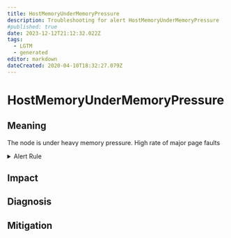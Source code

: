 ```yaml
---
title: HostMemoryUnderMemoryPressure
description: Troubleshooting for alert HostMemoryUnderMemoryPressure
#published: true
date: 2023-12-12T21:12:32.022Z
tags: 
  - LGTM
  - generated
editor: markdown
dateCreated: 2020-04-10T18:32:27.079Z
---
```


# HostMemoryUnderMemoryPressure

## Meaning
[//]: # "Short paragraph that explains what the alert means"
The node is under heavy memory pressure. High rate of major page faults

<details>
  <summary>Alert Rule</summary>

{{% rule "host-and-hardware/node-exporter.yml" "HostMemoryUnderMemoryPressure" %}}

<!-- Rule when generated

```yaml
alert: HostMemoryUnderMemoryPressure
expr: (rate(node_vmstat_pgmajfault[1m]) > 1000) * on(instance) group_left (nodename) node_uname_info{nodename=~".+"}
for: 2m
labels:
    severity: warning
annotations:
    summary: Host memory under memory pressure (instance {{ $labels.instance }})
    description: |-
        The node is under heavy memory pressure. High rate of major page faults
          VALUE = {{ $value }}
          LABELS = {{ $labels }}
    runbook: https://github.com/srerun/prometheus-alerts/blob/main/content/runbooks/node-exporter/HostMemoryUnderMemoryPressure.md

```

-->

</details>


## Impact
[//]: # "What could / will happen if the alert is not addressed"



## Diagnosis
[//]: # "Steps to take to identify the cause of the problem"



## Mitigation
[//]: # "The steps necessary to resolve the alert"
